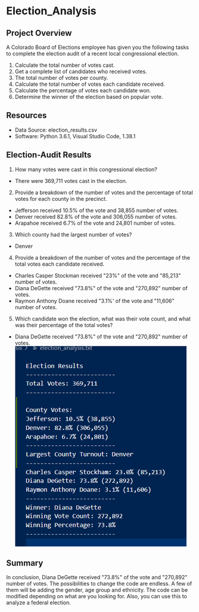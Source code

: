 # Election_Analysis
## Project Overview
A Colorado Board of Elections employee has given you the following tasks to complete the election audit of a recent local congressional election.
1. Calculate the total number of votes cast.
2. Get a complete list of candidates who received votes.
3. The total number of votes per county.
4. Calculate the total number of votes each candidate received.
5. Calculate the percentage of votes each candidate won.
6. Determine the winner of the election based on popular vote.
## Resources
- Data Source: election_results.csv
- Software: Python 3.6.1, Visual Studio Code, 1.38.1
## Election-Audit Results
1. How many votes were cast in this congressional election?
- There were 369,711 votes cast in the election.
2. Provide a breakdown of the number of votes and the percentage of total votes for each county in the precinct.
- Jefferson received 10.5% of the vote and 38,855 number of votes.
- Denver received 82.8% of the vote and 306,055 number of votes.
- Arapahoe received 6.7% of the vote and 24,801 number of votes.
3. Which county had the largest number of votes?
- Denver
4. Provide a breakdown of the number of votes and the percentage of the total votes each candidate received.
- Charles Casper Stockman received "23%" of the vote and "85,213" number of votes.
- Diana DeGette received "73.8%" of the vote and "270,892" number of votes.
- Raymon Anthony Doane received "3.1%' of the vote and "11,606" number of votes.
5. Which candidate won the election, what was their vote count, and what was their percentage of the total votes?
- Diana DeGette received "73.8%" of the vote and "270,892" number of votes.
![election_analysis](election_analysis.png)
## Summary
 In conclusion, Diana DeGette received "73.8%" of the vote and "270,892" number of votes.
 The possibilities to change the code are endless. A few of them will be adding the gender, age group and ethnicity. The code can be modified depending on what are you looking for. Also, you can use this to analyze a federal election.
    
